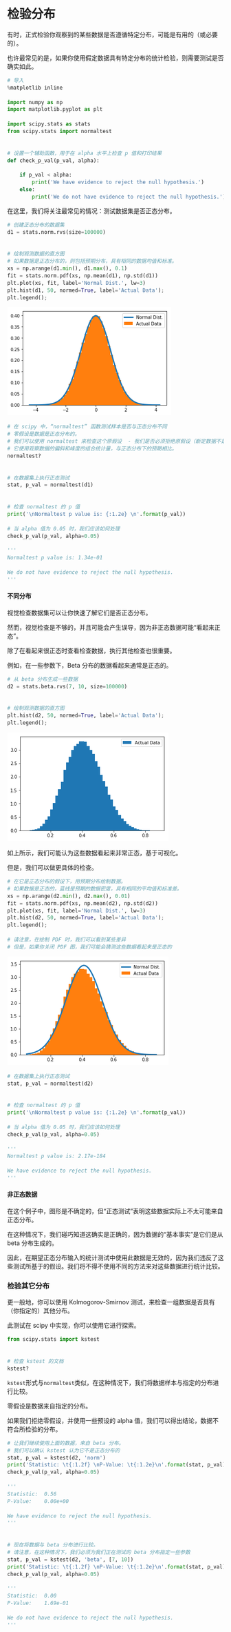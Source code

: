 
# 检验分布


有时，正式检验你观察到的某些数据是否遵循特定分布，可能是有用的（或必要的）。

也许最常见的是，如果你使用假定数据具有特定分布的统计检验，则需要测试是否确实如此。

```python
# 导入
%matplotlib inline

import numpy as np
import matplotlib.pyplot as plt

import scipy.stats as stats
from scipy.stats import normaltest


# 设置一个辅助函数，用于在 alpha 水平上检查 p 值和打印结果
def check_p_val(p_val, alpha):

    if p_val < alpha:
        print('We have evidence to reject the null hypothesis.')
    else:
        print('We do not have evidence to reject the null hypothesis.')
```

在这里，我们将关注最常见的情况：测试数据集是否正态分布。

```python
# 创建正态分布的数据集
d1 = stats.norm.rvs(size=100000)


# 绘制观测数据的直方图
# 如果数据是正态分布的，则包括预期分布，具有相同的数据均值和标准。
xs = np.arange(d1.min(), d1.max(), 0.1)
fit = stats.norm.pdf(xs, np.mean(d1), np.std(d1))
plt.plot(xs, fit, label='Normal Dist.', lw=3)
plt.hist(d1, 50, normed=True, label='Actual Data');
plt.legend();
```


![png](img/11-TestingDistributions_7_0.png)



```python
# 在 scipy 中，“normaltest” 函数测试样本是否与正态分布不同
# 零假设是数据是正态分布的。
# 我们可以使用 normaltest 来检查这个原假设  - 我们是否必须拒绝原假设（断定数据不是正态）。
# 它使用观察数据的偏斜和峰度的组合统计量，与正态分布下的预期相比。
normaltest?


# 在数据集上执行正态测试
stat, p_val = normaltest(d1)


# 检查 normaltest 的 p 值
print('\nNormaltest p value is: {:1.2e} \n'.format(p_val))

# 当 alpha 值为 0.05 时，我们应该如何处理
check_p_val(p_val, alpha=0.05)

'''
Normaltest p value is: 1.34e-01 

We do not have evidence to reject the null hypothesis.
'''
```

    
    

#### 不同分布

视觉检查数据集可以让你快速了解它们是否正态分布。

然而，视觉检查是不够的，并且可能会产生误导，因为非正态数据可能“看起来正态”。

除了在看起来很正态时查看检查数据，执行其他检查也很重要。

例如，在一些参数下，Beta 分布的数据看起来通常是正态的。

```python
# 从 beta 分布生成一些数据
d2 = stats.beta.rvs(7, 10, size=100000)


# 绘制观测数据的直方图
plt.hist(d2, 50, normed=True, label='Actual Data');
plt.legend();
```


![png](img/11-TestingDistributions_13_0.png)


如上所示，我们可能认为这些数据看起来非常正态，基于可视化。

但是，我们可以做更具体的检查。

```python
# 在它是正态分布的假设下，用预期分布绘制数据。
# 如果数据是正态的，蓝线是预期的数据密度，具有相同的平均值和标准差。
xs = np.arange(d2.min(), d2.max(), 0.01)
fit = stats.norm.pdf(xs, np.mean(d2), np.std(d2))
plt.plot(xs, fit, label='Normal Dist.', lw=3)
plt.hist(d2, 50, normed=True, label='Actual Data');
plt.legend();

# 请注意，在绘制 PDF 时，我们可以看到某些差异
# 但是，如果你关闭 PDF 图，我们可能会猜测这些数据看起来是正态的
```


![png](img/11-TestingDistributions_15_0.png)



```python
# 在数据集上执行正态测试
stat, p_val = normaltest(d2)


# 检查 normaltest 的 p 值
print('\nNormaltest p value is: {:1.2e} \n'.format(p_val))

# 当 alpha 值为 0.05 时，我们应该如何处理
check_p_val(p_val, alpha=0.05)

'''
Normaltest p value is: 2.17e-184 

We have evidence to reject the null hypothesis.
'''
```

    
    

#### 非正态数据

在这个例子中，图形是不确定的，但“正态测试”表明这些数据实际上不太可能来自正态分布。

在这种情况下，我们碰巧知道这确实是正确的，因为数据的“基本事实”是它们是从 beta 分布生成的。

因此，在期望正态分布输入的统计测试中使用此数据是无效的，因为我们违反了这些测试所基于的假设。我们将不得不使用不同的方法来对这些数据进行统计比较。

### 检验其它分布

更一般地，你可以使用 Kolmogorov-Smirnov 测试，来检查一组数据是否具有（你指定的）其他分布。

此测试在 scipy 中实现，你可以使用它进行探索。

```python
from scipy.stats import kstest


# 检查 kstest 的文档
kstest?
```

`kstest`形式与`normaltest`类似，在这种情况下，我们将数据样本与指定的分布进行比较。

零假设是数据来自指定的分布。

如果我们拒绝零假设，并使用一些预设的 alpha 值，我们可以得出结论，数据不符合所检验的分布。

```python
# 让我们继续使用上面的数据，来自 beta 分布。
# 我们可以确认 kstest 认为它不是正态分布的
stat, p_val = kstest(d2, 'norm')
print('Statistic: \t{:1.2f} \nP-Value: \t{:1.2e}\n'.format(stat, p_val))
check_p_val(p_val, alpha=0.05)

'''
Statistic: 	0.56 
P-Value: 	0.00e+00

We have evidence to reject the null hypothesis.
'''


# 现在将数据与 beta 分布进行比较。
# 请注意，在这种情况下，我们必须为我们正在测试的 beta 分布指定一些参数
stat, p_val = kstest(d2, 'beta', [7, 10])
print('Statistic: \t{:1.2f} \nP-Value: \t{:1.2e}\n'.format(stat, p_val))
check_p_val(p_val, alpha=0.05)

'''
Statistic: 	0.00 
P-Value: 	1.69e-01

We do not have evidence to reject the null hypothesis.
'''
```
